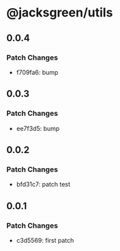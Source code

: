 # @jacksgreen/utils

## 0.0.4

### Patch Changes

- f709fa6: bump

## 0.0.3

### Patch Changes

- ee7f3d5: bump

## 0.0.2

### Patch Changes

- bfd31c7: patch test

## 0.0.1

### Patch Changes

- c3d5569: first patch
